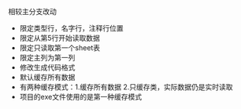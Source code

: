 相较主分支改动
+ 限定类型行，名字行，注释行位置
+ 限定从第5行开始读取数据
+ 限定只读取第一个sheet表
+ 限定主列为第一列
+ 修改生成代码格式
+ 默认缓存所有数据
+ 有两种缓存模式：1.缓存所有数据 2.只缓存类，实际数据仍是实时读取
+ 项目的exe文件使用的是第一种缓存模式
